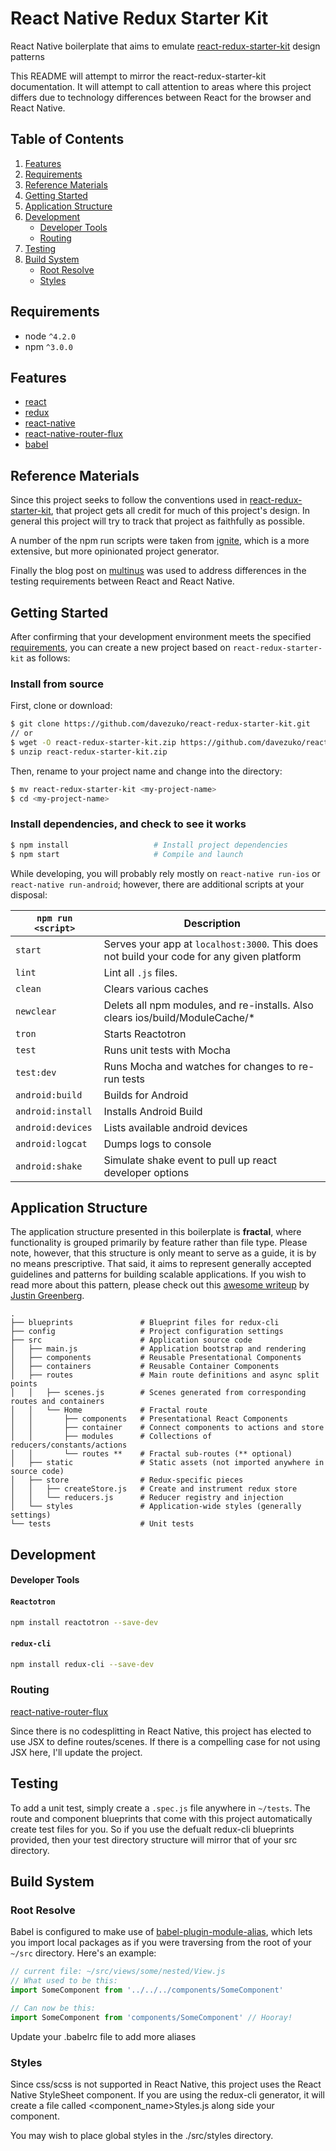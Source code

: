 # React Native Redux Starter Kit
React Native boilerplate that aims to emulate [react-redux-starter-kit](https://github.com/davezuko/react-redux-starter-kit) design patterns

This README will attempt to mirror the react-redux-starter-kit documentation.
It will attempt to call attention to areas where this project differs due to technology differences between React for the browser
and React Native.

## Table of Contents
1. [Features](#features)
1. [Requirements](#requirements)
1. [Reference Materials](#reference-materials)
1. [Getting Started](#getting-started)
1. [Application Structure](#application-structure)
1. [Development](#development)
   * [Developer Tools](#developer-tools)
   * [Routing](#routing)
1. [Testing](#testing)
1. [Build System](#build-system)
   * [Root Resolve](#root-resolve)
   * [Styles](#styles)

## Requirements
* node `^4.2.0`
* npm `^3.0.0`


## Features
* [react](https://github.com/facebook/react)
* [redux](https://github.com/rackt/redux)
* [react-native](https://github.com/facebook/react-native)
* [react-native-router-flux](https://github.com/aksonov/react-native-router-flux)
* [babel](https://github.com/babel/babel)


## Reference Materials

Since this project seeks to follow the conventions
used in [react-redux-starter-kit](https://github.com/davezuko/react-redux-starter-kit), that project gets all
credit for much of this project's design. In general this project will try to track that project as faithfully as
possible.

A number of the npm run scripts were taken from [ignite](https://github.com/infinitered/ignite), which is a more extensive, but more opinionated project 
generator.

Finally the blog post on [multinus](http://www.multunus.com/blog/2016/07/test-driving-react-native-applications/) was used to address differences in
the testing requirements between React and React Native.

## Getting Started

After confirming that your development environment meets the specified [requirements](#requirements), you can create a new project based on `react-redux-starter-kit` as follows:

### Install from source

First, clone or download:

```bash
$ git clone https://github.com/davezuko/react-redux-starter-kit.git
// or
$ wget -O react-redux-starter-kit.zip https://github.com/davezuko/react-redux-starter-kit/archive/master.zip
$ unzip react-redux-starter-kit.zip
```

Then, rename to your project name and change into the directory:

```bash
$ mv react-redux-starter-kit <my-project-name>
$ cd <my-project-name>
```


### Install dependencies, and check to see it works

```bash
$ npm install                   # Install project dependencies
$ npm start                     # Compile and launch
```

While developing, you will probably rely mostly on `react-native run-ios` or `react-native run-android`; however, there are additional scripts at your disposal:

|`npm run <script>`|Description|
|------------------|-----------|
|`start`|Serves your app at `localhost:3000`. This does not build your code for any given platform|
|`lint`|Lint all `.js` files.|
|`clean`|Clears various caches|
|`newclear`|Delets all npm modules, and re-installs. Also clears ios/build/ModuleCache/*  |
|`tron`|Starts Reactotron|
|`test`|Runs unit tests with Mocha|
|`test:dev`|Runs Mocha and watches for changes to re-run tests|
|`android:build`|Builds for Android|
|`android:install`|Installs Android Build|
|`android:devices`|Lists available android devices|
|`android:logcat`|Dumps logs to console|
|`android:shake`|Simulate shake event to pull up react developer options|

## Application Structure

The application structure presented in this boilerplate is **fractal**, where functionality is grouped primarily by feature rather than file type. Please note, however, that this structure is only meant to serve as a guide, it is by no means prescriptive. That said, it aims to represent generally accepted guidelines and patterns for building scalable applications. If you wish to read more about this pattern, please check out this [awesome writeup](https://github.com/davezuko/react-redux-starter-kit/wiki/Fractal-Project-Structure) by [Justin Greenberg](https://github.com/justingreenberg).

```
.
├── blueprints               # Blueprint files for redux-cli
├── config                   # Project configuration settings
├── src                      # Application source code
│   ├── main.js              # Application bootstrap and rendering
│   ├── components           # Reusable Presentational Components
│   ├── containers           # Reusable Container Components
│   ├── routes               # Main route definitions and async split points
│   │   ├── scenes.js        # Scenes generated from corresponding routes and containers
│   │   └── Home             # Fractal route
│   │       ├── components   # Presentational React Components
│   │       ├── container    # Connect components to actions and store
│   │       ├── modules      # Collections of reducers/constants/actions
│   │       └── routes **    # Fractal sub-routes (** optional)
│   ├── static               # Static assets (not imported anywhere in source code)
│   ├── store                # Redux-specific pieces
│   │   ├── createStore.js   # Create and instrument redux store
│   │   └── reducers.js      # Reducer registry and injection
│   └── styles               # Application-wide styles (generally settings)
└── tests                    # Unit tests
```

## Development

#### Developer Tools

#### `Reactotron`

```bash
npm install reactotron --save-dev
```

#### `redux-cli`

```bash
npm install redux-cli --save-dev
```

### Routing
[react-native-router-flux](https://github.com/aksonov/react-native-router-flux)

Since there is no codesplitting in React Native, this project has elected to use JSX to define 
routes/scenes. If there is a compelling case for not using JSX here, I'll update the project.

## Testing
To add a unit test, simply create a `.spec.js` file anywhere in `~/tests`. The route and component blueprints
that come with this project automatically create test files for you. So if you use the defualt 
redux-cli blueprints provided, then your test directory structure will mirror that of your src directory.

## Build System

### Root Resolve
Babel is configured to make use of [babel-plugin-module-alias](https://github.com/tleunen/babel-plugin-module-alias), which lets you import local packages as if you were traversing from the root of your `~/src` directory. Here's an example:

```js
// current file: ~/src/views/some/nested/View.js
// What used to be this:
import SomeComponent from '../../../components/SomeComponent'

// Can now be this:
import SomeComponent from 'components/SomeComponent' // Hooray!
```

Update your .babelrc file to add more aliases

### Styles

Since css/scss is not supported in React Native, this project uses the React Native StyleSheet component. If you are
using the redux-cli generator, it will create a file called <component_name>Styles.js along side your component.

You may wish to place global styles in the ./src/styles directory. 
